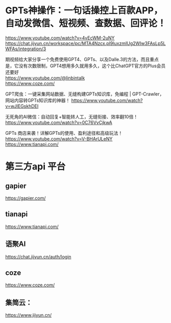 # GPTs神操作：一句话操控上百款APP，自动发微信、短视频、查数据、回评论！
https://www.youtube.com/watch?v=4vEcWM-2uNY  
https://chat.jijyun.cn/workspace/pc/MTA4Nzcx.pI9luxzmIUg2WIw3FAsLp5LWFAs/integration/3  

期视频给大家分享一个免费使用GPT4、GPTs、以及Dalle.3的方法，而且重点是，它没有次数限制，GPT4想用多久就用多久，这个比ChatGPT官方的Plus会员还要好  
https://www.youtube.com/@linbintalk  
https://www.coze.com/  


GPT爬虫：一键采集网站数据、无缝构建GPTs知识库，免编程 | GPT-Crawler，网站内容转GPTs知识库的神器！
https://www.youtube.com/watch?v=wJIEGskhDEI  

无死角的AI微信：自动回复+智能转人工，无缝衔接、效率翻10倍！  
https://www.youtube.com/watch?v=0C76VvCjkwA  

GPTs 商店来袭！详解GPTs的使用、盈利途径和高级玩法！
https://www.youtube.com/watch?v=V-BHArULeNY  
https://www.tianapi.com/  


# 第三方api 平台  
## gapier  
https://gapier.com/  

## tianapi  
https://www.tianapi.com/  

## 语聚AI  
https://chat.jijyun.cn/auth/login  

## coze  
https://www.coze.com/  

## 集简云：  
https://www.jijyun.cn/  